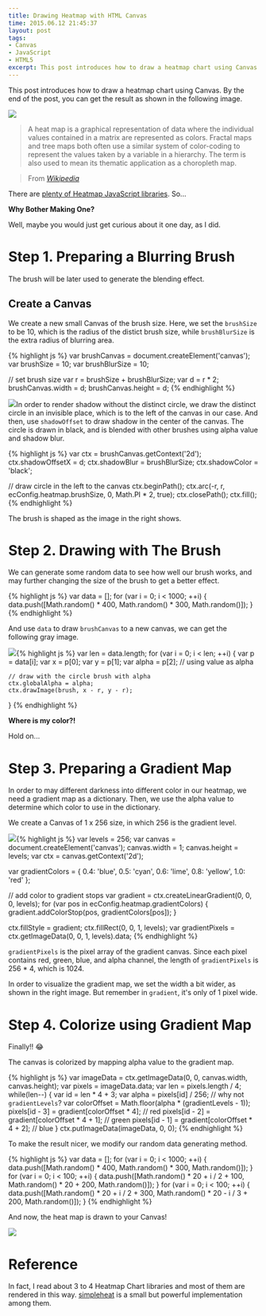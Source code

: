 ```yaml
---
title: Drawing Heatmap with HTML Canvas
time: 2015.06.12 21:45:37
layout: post
tags:
- Canvas
- JavaScript
- HTML5
excerpt: This post introduces how to draw a heatmap chart using Canvas. By the end of the post, you can get the result as shown in the following image.
---
```


This post introduces how to draw a heatmap chart using Canvas. By the end of the post, you can get the result as shown in the following image.

<img class="single-img" src="{{ site.url }}/img/loading.gif" data-src="{{ site.url }}/img/post/2015-06-12-drawing-heatmap-with-html-canvas-1.png" />

> A heat map is a graphical representation of data where the individual values contained in a matrix are represented as colors. Fractal maps and tree maps both often use a similar system of color-coding to represent the values taken by a variable in a hierarchy. The term is also used to mean its thematic application as a choropleth map.

> From *<a href="http://en.wikipedia.org/wiki/Heatmap" target="_blank">Wikipedia</a>*

There are <a href="https://github.com/search?l=JavaScript&q=heatmap&type=Repositories" target="_blank">plenty of Heatmap JavaScript libraries</a>. So...

**Why Bother Making One?**

Well, maybe you would just get curious about it one day, as I did.

# Step 1. Preparing a Blurring Brush

The brush will be later used to generate the blending effect.

## Create a Canvas

We create a new small Canvas of the brush size. Here, we set the `brushSize` to be 10, which is the radius of the distict brush size, while `brushBlurSize` is the extra radius of blurring area.

{% highlight js %}
var brushCanvas = document.createElement('canvas');
var brushSize = 10;
var brushBlurSize = 10;

// set brush size
var r = brushSize + brushBlurSize;
var d = r * 2;
brushCanvas.width = d;
brushCanvas.height = d;
{% endhighlight %}

<img class="post-img" src="{{ site.url }}/img/loading.gif" data-src="{{ site.url }}/img/post/2015-06-12-drawing-heatmap-with-html-canvas-2.png" />In order to render shadow without the distinct circle, we draw the distinct circle in an invisible place, which is to the left of the canvas in our case. And then, use `shadowOffset` to draw shadow in the center of the canvas. The circle is drawn in black, and is blended with other brushes using alpha value and shadow blur.

{% highlight js %}
var ctx = brushCanvas.getContext('2d');
ctx.shadowOffsetX = d;
ctx.shadowBlur = brushBlurSize;
ctx.shadowColor = 'black';

// draw circle in the left to the canvas
ctx.beginPath();
ctx.arc(-r, r, ecConfig.heatmap.brushSize, 0, Math.PI * 2, true);
ctx.closePath();
ctx.fill();
{% endhighlight %}

The brush is shaped as the image in the right shows.

# Step 2. Drawing with The Brush

We can generate some random data to see how well our brush works, and may further changing the size of the brush to get a better effect.

{% highlight js %}
var data = [];
for (var i = 0; i < 1000; ++i) {
    data.push([Math.random() * 400, Math.random() * 300, Math.random()]);
}
{% endhighlight %}

And use `data` to draw `brushCanvas` to a new canvas, we can get the following gray image.

<img class="post-img" src="{{ site.url }}/img/loading.gif" data-src="{{ site.url }}/img/post/2015-06-12-drawing-heatmap-with-html-canvas-4.png" />{% highlight js %}
var len = data.length;
for (var i = 0; i < len; ++i) {
    var p = data[i];
    var x = p[0];
    var y = p[1];
    var alpha = p[2]; // using value as alpha

    // draw with the circle brush with alpha
    ctx.globalAlpha = alpha;
    ctx.drawImage(brush, x - r, y - r);
}
{% endhighlight %}

**Where is my color?!**

Hold on...

# Step 3. Preparing a Gradient Map

In order to may different darkness into different color in our heatmap, we need a gradient map as a dictionary. Then, we use the alpha value to determine which color to use in the dictionary.

We create a Canvas of 1 x 256 size, in which 256 is the gradient level.

<img class="post-img" src="{{ site.url }}/img/loading.gif" data-src="{{ site.url }}/img/post/2015-06-12-drawing-heatmap-with-html-canvas-3.png" />{% highlight js %}
var levels = 256;
var canvas = document.createElement('canvas');
canvas.width = 1;
canvas.height = levels;
var ctx = canvas.getContext('2d');

var gradientColors = {
    0.4: 'blue',
    0.5: 'cyan',
    0.6: 'lime',
    0.8: 'yellow',
    1.0: 'red'
};

// add color to gradient stops
var gradient = ctx.createLinearGradient(0, 0, 0, levels);
for (var pos in ecConfig.heatmap.gradientColors) {
    gradient.addColorStop(pos, gradientColors[pos]);
}

ctx.fillStyle = gradient;
ctx.fillRect(0, 0, 1, levels);
var gradientPixels = ctx.getImageData(0, 0, 1, levels).data;
{% endhighlight %}

`gradientPixels` is the pixel array of the gradient canvas. Since each pixel contains red, green, blue, and alpha channel, the length of `gradientPixels` is 256 * 4, which is 1024.

In order to visualize the gradient map, we set the width a bit wider, as shown in the right image. But remember in `gradient`, it's only of 1 pixel wide.

# Step 4. Colorize using Gradient Map

Finally!! :joy:

The canvas is colorized by mapping alpha value to the gradient map.

{% highlight js %}
var imageData = ctx.getImageData(0, 0, canvas.width, canvas.height);
var pixels = imageData.data;
var len = pixels.length / 4;
while(len--) {
    var id = len * 4 + 3;
    var alpha = pixels[id] / 256; // why not `gradientLevels`?
    var colorOffset = Math.floor(alpha * (gradientLevels - 1));
    pixels[id - 3] = gradient[colorOffset * 4];     // red
    pixels[id - 2] = gradient[colorOffset * 4 + 1]; // green
    pixels[id - 1] = gradient[colorOffset * 4 + 2]; // blue
}
ctx.putImageData(imageData, 0, 0);
{% endhighlight %}

To make the result nicer, we modify our random data generating method.

{% highlight js %}
var data = [];
for (var i = 0; i < 1000; ++i) {
    data.push([Math.random() * 400, Math.random() * 300, Math.random()]);
}
for (var i = 0; i < 100; ++i) {
    data.push([Math.random() * 20 + i / 2 + 100, 
        Math.random() * 20 + 200, Math.random()]);
}
for (var i = 0; i < 100; ++i) {
    data.push([Math.random() * 20 + i / 2 + 300, 
        Math.random() * 20 - i / 3 + 200, Math.random()]);
}
{% endhighlight %}

And now, the heat map is drawn to your Canvas!

<img class="single-img" src="{{ site.url }}/img/loading.gif" data-src="{{ site.url }}/img/post/2015-06-12-drawing-heatmap-with-html-canvas-1.png" />

# Reference

In fact, I read about 3 to 4 Heatmap Chart libraries and most of them are rendered in this way. <a href="https://github.com/mourner/simpleheat/blob/86af1384db714ab32626ed25aeb396fd0869d56d/simpleheat.js" target="_blank">simpleheat</a> is a small but powerful implementation among them.
